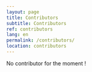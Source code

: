 ```yaml
---
layout: page
title: Contributors
subtitle: Contributors
ref: contributors
lang: en
permalink: /contributors/
location: contributors
---
```



No contributor for the moment !